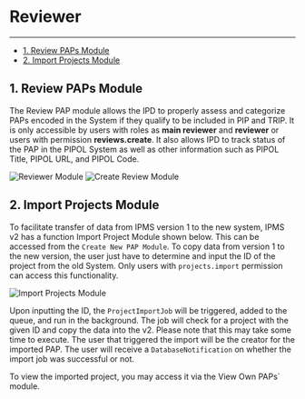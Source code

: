 # Reviewer

---

- [1. Review PAPs Module](#review)
- [2. Import Projects Module](#import)

<a name="review"></a>
## 1. Review PAPs Module
The Review PAP module allows the IPD to properly assess and categorize PAPs encoded in the System if they qualify 
to be included in PIP and TRIP. It is only accessible by users with roles as __main reviewer__ and __reviewer__ or 
users with permission __reviews.create__. It also allows IPD to track status of the PAP in the PIPOL System as well 
as other information such as PIPOL Title, PIPOL URL, and PIPOL Code.

![Reviewer Module](/images/screenshots/reviewer/reviews/index.png)
![Create Review Module](/images/screenshots/reviewer/reviews/create.png)

<a name="import"></a>
## 2. Import Projects Module

To facilitate transfer of data from IPMS version 1 to the new system,
IPMS v2 has a function Import Project Module shown below. This can be accessed from the `Create New PAP Module`.
To copy data from version 1 to the new version, the user just have to determine and input the ID of the project 
from the old System. Only users with `projects.import`
permission can access this functionality.

![Import Projects Module](/images/screenshots/projects/import/index.png)

Upon inputting the ID, the `ProjectImportJob` will be triggered, added to the queue, and run 
in the background. The job will check for a project with the given ID and copy the data into 
the v2. Please note that this may take some time to execute. The user that triggered the import 
will be the creator for the imported PAP. The user will receive a `DatabaseNotification` on 
whether the import job was successful or not.

To view the imported project, you may access it via the View Own PAPs` module.
